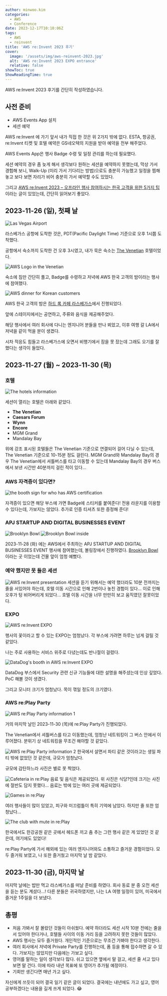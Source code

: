 ```yaml
---
author: minwoo.kim
categories:
  - AWS
  - Conference
date: 2023-12-17T10:10:06Z
tags:
  - AWS
  - reinvent
title: 'AWS re:Invent 2023 후기'
cover:
  image: '/assets/img/aws-reinvent-2023.jpg'
  alt: 'AWS re:Invent 2023 EXPO entrance'
  relative: false
showToc: true
ShowReadingTime: true
---
```


AWS re:Invent 2023 후기를 간단히 작성하였습니다.

## 사전 준비

- AWS Events App 설치
- 세션 예약

AWS re:Invent 에 가기 앞서 내가 직접 한 것은 위 2가지 밖에 없다. ESTA, 항공권, re:Invent 티켓 및 호텔 예약은 GS네오텍의 지원을 받아 예약을 전부 해주었다.

AWS Events App은 행사 Badge 수령 및 일정 관리를 하는데 필요했다.

세션 예약의 경우 좀 늦게 해서 생각보다 원하는 세션을 예약하지 못했는데, 막상 가서 경험해 보니, Walk-Up (미리 가서 기다리는 방법)으로도 충분히 가능했고 일정을 찜해놓고 보다 보면 자리가 비어 충분히 가서 예약할 수도 있었다.

그리고 [AWS re:Invent 2023 – 오프라인 행사 참여하시는 한국 고객을 위한 5가지 팁](https://aws.amazon.com/ko/blogs/korea/aws-reinvent-2023-for-korean-customers/) 이라는 글이 있었는데, 간단히 읽어보기 좋았다.

## 2023-11-26 (일), 첫째 날

![Las Vegas Airport](/assets/post/2023/12/reinvent/vegas-airport.jpg)

라스베가스 공항에 도착한 것은, PDT(Pacific Daylight Time) 기준으로 오후 1시쯤 도착했다.

공항에서 숙소까지 도착한 건 오후 3시였고, 내가 묵은 숙소는 [The Venetian](https://maps.app.goo.gl/2EeP6MdQk51QJrWQ8) 호텔이었다.

![AWS Logo in the Venetian](/assets/post/2023/12/reinvent/aws-logo-in-the-venetian.jpg)

숙소에 짐만 간단히 풀고, Badge를 수령하고 저녁에 AWS 한국 고객의 밤이라는 행사에 참여했다.

![AWS dinner for Korean customers](/assets/post/2023/12/reinvent/aws-night-for-korean-customers.jpg)

AWS 한국 고객의 밤은 [하드 록 카페 라스베가스](https://maps.app.goo.gl/tqyWJ8TaWHBUf5HB6)에서 진행되었다.

앞에 스테이지에서는 공연하고, 주류와 음식을 제공해주었다.

해당 행사에서 여러 회사에 다니는 엔지니어 분들을 만나 뵈었고, 이후 여행 갈 LA에서 저녁을 같이 먹을 분이 생겼다.

시차 적응도 힘들고 라스베가스에 오면서 비행기에서 잠을 못 잤는데 그래도 오기를 잘했다는 생각이 들었다.

## 2023-11-27 (월) ~ 2023-11-30 (목)

### 호텔

![The hotels information](/assets/post/2023/12/reinvent/hotel-info.jpg)

세션이 열리는 호텔은 아래와 같았다.
- **The Venetian**
- **Caesars Forum**
- **Wynn**
- **Encore**
- MGM Grand
- Mandalay Bay

위에 강조 표시된 호텔들은 The Venetian 기준으로 연결되어 걸어 다닐 수 있는데, The Venetian 기준으로 10-15분 정도 걸린다.
MGM Grand와 Mandalay Bay의 경우 The Venetian에서 셔틀버스를 타고 이동할 수 있는데 Mandalay Bay의 경우 버스에서 보낸 시간만 40분까지 걸린 적이 있다...

### AWS 자격증이 있다면?

![the booth sign for who has AWS certification](/assets/post/2023/12/reinvent/aws-certification.jpg)

자격증이 있으면 해당 부스에 가면 Badge에 스티커를 붙여준다! 전용 라운지를 이용할 수 있다는데, 가보지는 않았다.
추가로 인증 티셔츠 또한 증정해 준다!


### APJ STARTUP AND DIGITAL BUSINESSES EVENT

![Brooklyn Bowl](/assets/post/2023/12/reinvent/brooklyn-bowl.jpg)
![Brooklyn Bowl inside](/assets/post/2023/12/reinvent/aws-apj-brooklyn-bowl.jpg)

2023-11-28 (화) 에는 AWS에서 주최하는 APJ STARTUP AND DIGITAL BUSINESSES EVENT 행사에 참여했는데, 볼링장에서 진행하였다.
[Brooklyn Bowl](https://maps.app.goo.gl/npJp6taLa2Uywfde9) 이라는 곳 이었는데 건물 앞이 엄청 예뻤다.

### 예약 했지만 못 들은 세션

![AWS re:Invent presentation](/assets/post/2023/12/reinvent/reinvent-presentation.jpg)
세션을 듣기 위해서는 예약 했더라도 10분 전까지는 줄을 서있어야 하는데, 호텔 이동 시간으로 인해 2번이나 놓친 경험이 있다... 이로 인해 오후가 텅 비어버리게 되었다...
호텔 이동 시간을 너무 만만히 보고 움직였던 잘못이었다.

### EXPO

![AWS re:Invent EXPO](/assets/post/2023/12/reinvent/expo.jpg)

행사의 꽃이라고 할 수 있는 EXPO는 엄청났다. 각 부스에 가려면 하루는 넘게 걸릴 것 같았다.

나는 주로 사용하는 서비스 위주로 다녔는데도 반나절이 걸렸다.

![DataDog's booth in AWS re:Invent EXPO](/assets/post/2023/12/reinvent/datadog-screen.jpg)

DataDog 부스에서 Security 관련 신규 기능들에 대한 설명을 해주셨는데 인상 깊었다. PoC 해볼 것이 생겼다.

그리고 모니터 크기가 엄청났다. 목이 꺾일 정도의 크기였다.

### AWS re:Play Party

![AWS re:Play Party information 1](/assets/post/2023/12/reinvent/replay-party-time.jpg)

거의 마지막 날인 2023-11-30 (목)에 re:Play Party가 진행되었다.

The Venetian에서 셔틀버스를 타고 이동했는데, 엄청난 네트워킹이 그 버스 안에서 이루어졌다. 분위기 상 네트워킹을 무조건 해야할 것 같았다.

![AWS re:Play Party information 2](/assets/post/2023/12/reinvent/replay-party-info.jpg)
한국에서 살면서 파티 같은 것이라고는 생일 파티 밖에 없었던 것 같은데, 규모가 엄청났다.

규모에 감탄하느라 사진은 별로 못 찍었다.

![Cafeteria in re:Play](/assets/post/2023/12/reinvent/cafeteria-in-replay.jpg)
음료 및 음식은 제공되었다. 위 사진은 식당?인데 크기는 사진에 절반도 담지 못했다... 음료는 밖에 있는 여러 곳에 제공되었다.

![Games in re:Play](/assets/post/2023/12/reinvent/games-in-replay.jpg)

여러 행사들이 많이 있었고, 피구와 미끄럼틀이 특히 기억에 남았다. 하지만 줄 또한 엄청났다...

![The club with mute in re:Play](/assets/post/2023/12/reinvent/headphone-in-replay.jpg)

한국에서도 한강공원 같은 곳에서 헤드폰 끼고 춤 추는 그런 행사 같은 게 있었던 것 같은데, 여기에도 있었다!

re:Play Party에 가서 해외에 있는 여러 엔지니어와도 소통하고 즐거운 경험이었다.
모두 즐거워 보였고, 나 또한 즐거웠고 마지막 날 밤 같았다.

## 2023-11-30 (금), 마지막 날

마지막 날에는 밥만 먹고 라스베가스를 떠날 준비를 하였다. 회사 동료 분 중 오전 세션을 듣는 분도 계셨다...!
다른 분들은 귀국하였지만, 나는 LA 여행 일정이 있어, 미국에서 즐거운 1주일을 더 보냈다.

## 총평

- 처음 가봐서 잘 몰랐던 것들이 아쉬웠다. 예약 하더라도 세션 시작 10분 전에는 줄을 서 있어야 한다거나, 호텔들 사이의 이동 거리 등을 고려하지 못한 것들이 많았다.
- AWS 행사는 모두 즐거웠다. 개인적인 기준으로는 무조건 가봐야 한다고 생각한다.
- 여러 회사에서 저녁에 Private Party를 진행하는데, 폼 등을 통해 접수하면 갈 수 있다. 가보지는 않았지만 다음에는 가보고 싶다.
- 영어를 말하는 일이 생각보다 많다. 쉬고 있으면 옆에서 말 걸고, 세션 줄 서고 있다 보면 말 건다. 이에 따라 내년 목표에 또 영어가 추가될 예정이다.
- 기회만 생긴다면 매년 가고 싶다.

자신에게 쓰듯이 되어 결국 일기 같은 글이 되었다.
결국에는 내년에도 가고 싶고, 영어 공부하겠다는 내용을 길게 쓰게 되었다. 😂
